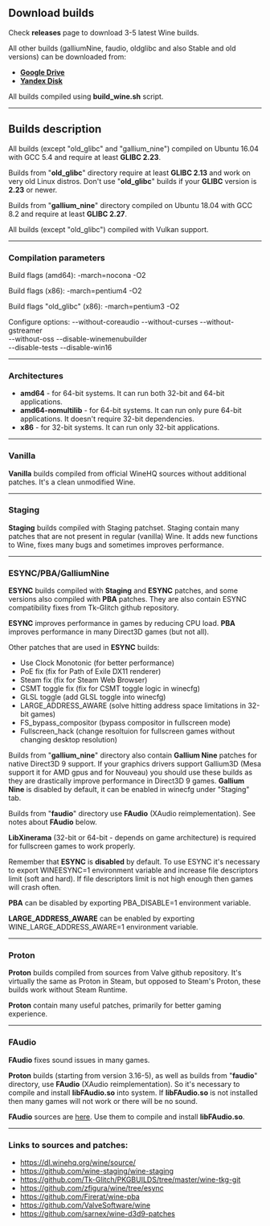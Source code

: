 ## Download builds

Check **releases** page to download 3-5 latest Wine builds.

All other builds (galliumNine, faudio, oldglibc and also Stable and old versions) can be downloaded from: 
* **[Google Drive](https://drive.google.com/drive/folders/1HkgqEEdAkCSYUCRFN64GGFTLF7H_Q5Xr)** 
* **[Yandex Disk](https://yadi.sk/d/IrofgqFSqHsPu/wine_builds)**

All builds compiled using **build_wine.sh** script.

---

## Builds description

All builds (except "old_glibc" and "gallium_nine") compiled on Ubuntu
16.04 with GCC 5.4 and require at least **GLIBC 2.23**.

Builds from "**old_glibc**" directory require at least **GLIBC 2.13** and work
on very old Linux distros. Don't use "**old_glibc**" builds if your **GLIBC**
version is **2.23** or newer.

Builds from "**gallium_nine**" directory compiled on Ubuntu 18.04 with GCC
8.2 and require at least **GLIBC 2.27**.

All builds (except "old_glibc") compiled with Vulkan support.

---

### Compilation parameters

Build flags (amd64): -march=nocona -O2

Build flags (x86): -march=pentium4 -O2

Build flags "old_glibc" (x86): -march=pentium3 -O2

Configure options: --without-coreaudio --without-curses --without-gstreamer \
					--without-oss --disable-winemenubuilder \
					--disable-tests --disable-win16

---

### Architectures

* **amd64** - for 64-bit systems. It can run both 32-bit and 64-bit applications.
* **amd64-nomultilib** - for 64-bit systems. It can run only pure 64-bit
applications. It doesn't require 32-bit dependencies.
* **x86** - for 32-bit systems. It can run only 32-bit applications.

---

### Vanilla

**Vanilla** builds compiled from official WineHQ sources without additional
patches. It's a clean unmodified Wine.

---

### Staging

**Staging** builds compiled with Staging patchset. Staging contain many
patches that are not present in regular (vanilla) Wine. It adds new
functions to Wine, fixes many bugs and sometimes improves performance.

---

### ESYNC/PBA/GalliumNine

**ESYNC** builds compiled with **Staging** and **ESYNC** patches, and some versions
also compiled with **PBA** patches. They are also contain ESYNC compatibility
fixes from Tk-Glitch github repository.

**ESYNC** improves performance in games by reducing CPU load. **PBA** improves
performance in many Direct3D games (but not all).

Other patches that are used in **ESYNC** builds:

* Use Clock Monotonic		(for better performance)
* PoE fix			(fix for Path of Exile DX11 renderer)
* Steam fix			(fix for Steam Web Browser)
* CSMT toggle fix		(fix for CSMT toggle logic in winecfg)
* GLSL toggle			(add GLSL toggle into winecfg)
* LARGE_ADDRESS_AWARE		(solve hitting address space limitations in 32-bit games)
* FS_bypass_compositor		(bypass compositor in fullscreen mode)
* Fullscreen_hack		(change resoltuion for fullscreen games without changing desktop resolution)

Builds from "**gallium_nine**" directory also contain **Gallium Nine** patches
for native Direct3D 9 support. If your graphics drivers support Gallium3D
(Mesa support it for AMD gpus and for Nouveau) you should use these builds
as they are drastically improve performance in Direct3D 9 games. **Gallium
Nine** is disabled by default, it can be enabled in winecfg under "Staging"
tab.

Builds from "**faudio**" directory use **FAudio** (XAudio reimplementation).
See notes about **FAudio** below.

**LibXinerama** (32-bit or 64-bit - depends on game architecture) is required
for fullscreen games to work properly.

Remember that **ESYNC** is **disabled** by default. To use ESYNC it's necessary 
to export WINEESYNC=1 environment variable and increase file descriptors limit 
(soft and hard).  If file descriptors limit is not high enough  then games will 
crash often.

**PBA** can be disabled by exporting PBA_DISABLE=1 environment variable.

**LARGE_ADDRESS_AWARE** can be enabled by exporting WINE_LARGE_ADDRESS_AWARE=1
environment variable.

---

### Proton

**Proton** builds compiled from sources from Valve github repository. It's
virtually the same as Proton in Steam, but opposed to Steam's Proton,
these builds work without Steam Runtime.

**Proton** contain many useful patches, primarily for better gaming experience.

---

### FAudio

**FAudio** fixes sound issues in many games.

**Proton** builds (starting from version 3.16-5), as well as builds from
"**faudio**" directory, use **FAudio** (XAudio reimplementation). So it's necessary
to compile and install **libFAudio.so** into system. If **libFAudio.so** is not
installed then many games will not work or there will be no sound.

**FAudio** sources are [here](https://github.com/FNA-XNA/FAudio). Use them to compile and install **libFAudio.so**.

---

### Links to sources and patches:

* https://dl.winehq.org/wine/source/
* https://github.com/wine-staging/wine-staging
* https://github.com/Tk-Glitch/PKGBUILDS/tree/master/wine-tkg-git
* https://github.com/zfigura/wine/tree/esync
* https://github.com/Firerat/wine-pba
* https://github.com/ValveSoftware/wine
* https://github.com/sarnex/wine-d3d9-patches
